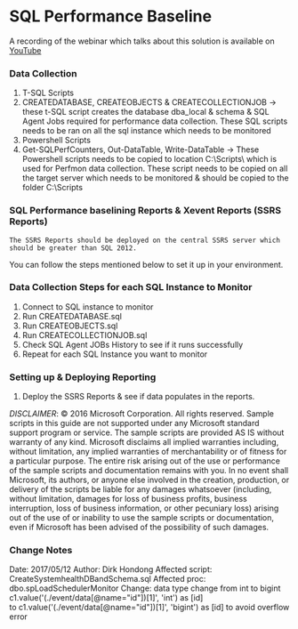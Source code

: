 
# SQL Performance Baseline

A recording of the webinar which talks about this solution is available on [YouTube](https://www.youtube.com/watch?v=bx_NGNEz94k)

### Data Collection
1. T-SQL Scripts
2. CREATEDATABASE, CREATEOBJECTS & CREATECOLLECTIONJOB -> these t-SQL script creates the database dba_local & schema & SQL Agent Jobs required for performance data collection. These SQL scripts needs to be ran on all the sql instance which needs to be monitored
3. Powershell  Scripts 
4. Get-SQLPerfCounters, Out-DataTable, Write-DataTable -> These Powershell scripts needs to be copied to location C:\Scripts\ which is used for Perfmon data collection. These script needs to be copied  on all the target server which needs to be monitored & should be copied to the folder C:\Scripts

### SQL Performance baselining Reports & Xevent Reports (SSRS Reports)

	The SSRS Reports should be deployed on the central SSRS server which should be greater than SQL 2012.

You can follow the steps mentioned below  to set it up in your environment. 

### Data Collection Steps for each SQL Instance to Monitor

1.	Connect to SQL instance to monitor
2.	Run CREATEDATABASE.sql
3.	Run CREATEOBJECTS.sql
4.	Run CREATECOLLECTIONJOB.sql
5.	Check SQL Agent JOBs History to see if it runs successfully
6.	Repeat for each SQL Instance you want to monitor

### Setting up & Deploying Reporting  

1.	Deploy the SSRS Reports & see if data populates in the reports.

_DISCLAIMER_: © 2016 Microsoft Corporation. All rights reserved. Sample scripts in this guide are not supported under any Microsoft standard support program or service. The sample scripts are provided AS IS without warranty of any kind. Microsoft disclaims all implied warranties including, without limitation, any implied warranties of merchantability or of fitness for a particular purpose. The entire risk arising out of the use or performance of the sample scripts and documentation remains with you. In no event shall Microsoft, its authors, or anyone else involved in the creation, production, or delivery of the scripts be liable for any damages whatsoever (including, without limitation, damages for loss of business profits, business interruption, loss of business information, or other pecuniary loss) arising out of the use of or inability to use the sample scripts or documentation, even if Microsoft has been advised of the possibility of such damages.

### Change Notes

Date: 2017/05/12
Author: Dirk Hondong
Affected script: CreateSystemhealthDBandSchema.sql
Affected proc: dbo.spLoadSchedulerMonitor
Change: data type change from int to bigint 
c1.value('(./event/data[@name="id"])[1]', 'int') as [id]  
to 
c1.value('(./event/data[@name="id"])[1]', 'bigint') as [id]
to avoid overflow error
